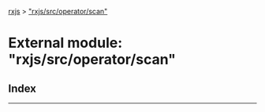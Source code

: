 [rxjs](../README.md) > ["rxjs/src/operator/scan"](../modules/_rxjs_src_operator_scan_.md)

# External module: "rxjs/src/operator/scan"

## Index

---

